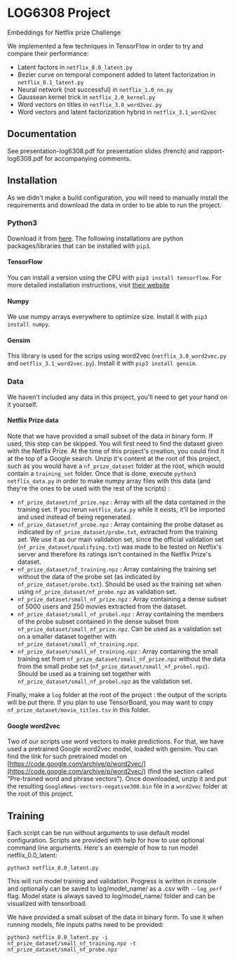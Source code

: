 # LOG6308 Project
Embeddings for Netflix prize Challenge

We implemented a few techniques in TensorFlow in order to try and compare their performance:

- Latent factors in `netflix_0.0_latent.py`
- Bezier curve on temporal component added to latent factorization in `netflix_0.1_latent.py`
- Neural network (not successful) in `netflix_1.0_nn.py`
- Gaussean kernel trick in `netflix_2.0_kernel.py`
- Word vectors on titles in `netflix_3.0_word2vec.py`
- Word vectors and latent factorization hybrid in `netflix_3.1_word2vec`

## Documentation

See presentation-log6308.pdf for presentation slides (french) and rapport-log6308.pdf for accompanying comments.

## Installation

As we didn't make a build configuration, you will need to manually install the requirements and download the data in order to be able to run the project.

### Python3

Download it from [here](https://www.python.org/downloads/). The following installations are python packages/libraries that can be installed with `pip3`.

#### TensorFlow

You can install a version using the CPU with `pip3 install tensorflow`. For more detailed installation instructions, visit [their website](https://www.tensorflow.org/install/)

#### Numpy

We use numpy arrays everywhere to optimize size. Install it with `pip3 install numpy`.

#### Gensim

This library is used for the scrips using word2vec (`netflix_3.0_word2vec.py` and `netflix_3.1_word2vec.py`). Install it with `pip3 install gensim`.

### Data

We haven't included any data in this project, you'll need to get your hand on it yourself.

#### Netflix Prize data

Note that we have provided a small subset of the data in binary form. If used, this step can be skipped.
You will first need to find the dataset given with the Netflix Prize. At the time of this project's creation, you could find it at the top of a Google search. Unzip it's content at the root of this project, such as you would have a `nf_prize_dataset` folder at the root, which would contain a `training_set` folder. Once that is done, execute `python3 netflix_data.py` in order to make numpy array files with this data (and they're the ones to be used with the rest of the scripts) :

- `nf_prize_dataset/nf_prize.npz` : Array with all the data contained in the training set. If you rerun `netflix_data.py` while it exists, it'll be imported and used instead of being regenerated.
- `nf_prize_dataset/nf_probe.npz` : Array containing the probe dataset as indicated by `nf_prize_dataset/probe.txt`, extracted from the training set. We use it as our main validation set, since the official validation set (`nf_prize_dataset/qualifying.txt`) was made to be tested on Netflix's server and therefore its ratings isn't contained in the Netflix Prize's dataset.
- `nf_prize_dataset/nf_training.npz` : Array containing the training set without the data of the probe set (as indicated by `nf_prize_dataset/probe.txt`). Should be used as the training set when using `nf_prize_dataset/nf_probe.npz` as validation set.
- `nf_prize_dataset/small_nf_prize.npz` : Array containing a dense subset of 5000 users and 250 movies extracted from the dataset.
- `nf_prize_dataset/small_nf_probel.npz` : Array containing the members of the probe subset contained in the dense subset from `nf_prize_dataset/small_nf_prize.npz`. Can be used as a validation set on a smaller dataset together with `nf_prize_dataset/small_nf_training.npz`.
- `nf_prize_dataset/small_nf_training.npz` : Array containing the small training set from `nf_prize_dataset/small_nf_prize.npz` without the data from the small probe set (`nf_prize_dataset/small_nf_probel.npz`). Should be used as a training set together with `nf_prize_dataset/small_nf_probel.npz` as the validation set.

Finally, make a `log` folder at the root of the project : the output of the scripts will be put there. If you plan to use TensorBoard, you may want to copy `nf_prize_dataset/movie_titles.tsv` in this folder.

#### Google word2vec

Two of our scripts use word vectors to make predictions. For that, we have used a pretrained Google word2vec model, loaded with gensim. You can find the link for such pretrained model on [https://code.google.com/archive/p/word2vec/](https://code.google.com/archive/p/word2vec/) (find the section called "Pre-trained word and phrase vectors"). Once downloaded, unzip it and put the resulting `GoogleNews-vectors-negative300.bin` file in a `word2vec` folder at the root of this project.

## Training

Each script can be run without arguments to use default model configuration. Scripts are provided with help for how to use optional command line arguments. Here's an exemple of how to run model netflix_0.0_latent:

`python3 netflix_0.0_latent.py`

This will run model training and validation. Progress is written in console and optionally can be saved to log/model_name/ as a .csv with `--log_perf` flag. Model state is always saved to log/model_name/ folder and can be visualized with tensorboad.

We have provided a small subset of the data in binary form. To use it when running models, file inputs paths need to be provided:

`python3 netflix_0.0_latent.py -i nf_prize_dataset/small_nf_training.npz -t nf_prize_dataset/small_nf_probe.npz`
